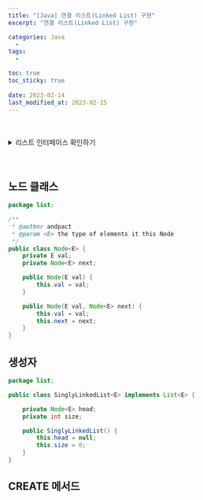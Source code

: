 ```yaml
---
title: "[Java] 연결 리스트(Linked List) 구현"
excerpt: "연결 리스트(Linked List) 구현"

categories: Java
  - 
tags:
  - 

toc: true
toc_sticky: true
 
date: 2023-02-14
last_modified_at: 2023-02-15
---
```

<br>
<br>
<details>
<summary>리스트 인터페이스 확인하기</summary>
- 리스트 인터페이스가 가져야할 메서드는 다음과 같다. 모든 메서드를 포함하지 않았고, 대표적인 메서드만 나열하였다.

|기능|반환 타입|메서드|설명|
|:---:|:---:|:---|:---|
|CREATE|void|add(int index, E element)|지정된 인덱스에 지정된 요소를 삽입합니다.|
|CREATE|boolean|add(E e)|지정된 요소를 마지막에 추가합니다.|
|READ|E|get(int index)|지정된 인덱스의 요소를 반환합니다.|
|UPDATE|E|set(int index, E element)|지정한 위치의 요소를 지정한 요소로 교체합니다.|
|DELETE|E|remove(int index)|지정한 인덱스의 요소를 제거합니다.|
|DELETE|boolean|remove(Object o)|첫 요소부터 탐색하여 지정한 요소가 존재한다면 해당 요소를 삭제합니다.|
|DELETE|void|clear()|모든 요소를 삭제합니다.|
|Etc|boolean|contains(Object o)|지정한 요소를 포함하고 있다면 true를 반환합니다.|
|Etc|int|indexOf(Object o)|지정된 요소의 인덱스를 반환합니다. 없다면 -1을 반환합니다.|
|Etc|boolean|isEmpty()|요소를 포함하고 있지 않다면 true를 반환합니다.|
|Etc|int|size()|요소의 개수를 반홥합니다.|

- 위를 토대로 Java로 리스트 인터페이스를 만들면 다음과 같다.
```java
package list;

/**
 *
 * @author andpact
 * @param <E> the type of elements it this list
 * 
 */
public interface List<E> {

	/**
	 * 지정된 인덱스에 지정된 요소를 삽입합니다.
	 * @param index 요소를 삽입할 인덱스
	 * @param element 삽입할 요소
	 */
	public void add(int index, E element);

	/**
	 * 지정된 요소를 마지막에 추가합니다.
	 * @param e 추가할 요소
	 * @return 요소 추가에 성공하면 true를 반환한다.
	 */
	public boolean add(E e);

	/**
	 * 지정된 인덱스의 요소를 반환합니다.
	 * @param i 반환할 요소의 인덱스
	 * @return 반환할 요소
	 */
	public E get(int i);

	/**
	 * 지정한 위치의 요소를 지정한 요소로 교체합니다.
	 * @param i 변경될 요소의 인덱스
	 * @param e 새로운 요소
	 * @return
	 */
	public E set(int i, E e);

	/**
	 * 지정한 인덱스의 요소를 제거합니다.
	 * @param index 삭제할 요소의 인덱스
	 * @return 지정된 요소에 위치했던 요소
	 */
	public E remove(int index);

	/**
	 * 첫 요소부터 탐색하여 지정한 요소가 존재한다면 해당 요소를 삭제합니다.
	 * @param e 삭제할 요소
	 * @return 지정되 요소를 포함하고 있다면 true를 반환
	 */
	public boolean remove(E e);

	/**
	 * 모든 요소를 삭제합니다.
	 */
	public void clear();

	/**
	 * 지정한 요소를 포함하고 있다면 true를 반환합니다.
	 * @param o 포함 여부를 확인할 객체
	 * @return 지정된 객체를 포함하고 있다면 true를 반환
	 */
	public boolean contains(Object o);

	/**
	 * 지정된 요소의 인덱스를 반환합니다. 없다면 -1을 반환합니다.
	 * @param o 인덱스를 확인할 요소
	 * @return 지정된 객체가 존재한다면 해당 객체의 인덱스 반환, 그렇지 않으면 -1 반환
	 */
	public int indexOf(Object o);

	/**
	 * 요소를 포함하고 있지 않다면 true를 반환합니다.
	 * @return 요소를 포함하고 있지 않다면 true 반환
	 */
	public boolean isEmpty();

	/**
	 * 요소의 개수를 반홥합니다.
	 * @return 요소의 개수 반환
	 */
	public int size();
}
```
</details>
<br>
<br>

## **노드 클래스**
```java
package list;

/**
 * @author andpact
 * @param <E> the type of elements it this Node
 */
public class Node<E> {
    private E val;
    private Node<E> next;

    public Node(E val) {
        this.val = val;
    }

    public Node(E val, Node<E> next) {
        this.val = val;
        this.next = next;
    }
}
```

## **생성자**
```java
package list;

public class SinglyLinkedList<E> implements List<E> {

    private Node<E> head;
    private int size;

    public SinglyLinkedList() {
        this.head = null;
        this.size = 0;
    }
}
```
## **CREATE 메서드**
```java

```